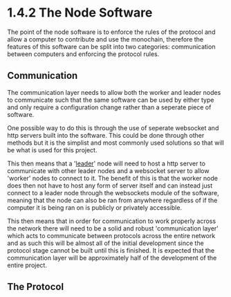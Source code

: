 # 1.4.2 The Node Software

The point of the node software is to enforce the rules of the protocol and allow a computer to contribute and use the monochain, therefore the features of this software can be split into two categories: communication between computers and enforcing the protocol rules.

## Communication

The communication layer needs to allow both the worker and leader nodes to communicate such that the same software can be used by either type and only require a configuration change rather than a seperate piece of software.

One possible way to do this is through the use of seperate websocket and http servers built into the software. This could be done through other methods but it is the simplist and most commonly used solutions so that will be what is used for this project.

This then means that a '[leader](2.5.3-consensus-algorithm/2.5.3.1-proof-of-worth-the-bullet-point-summary..md#leader-nodes-vs-worker-nodes)' node will need to host a http server to communicate with other leader nodes and a websocket server to allow 'worker' nodes to connect to it. The benefit of this is that the worker node does then not have to host any form of server itself and can instead just connect to a leader node through the websockets module of the software, meaning that the node can also be ran from anywhere regardless of if the computer it is being ran on is publicly or privately accessible.

This then means that in order for communication to work properly across the network there will need to be a solid and robust 'communication layer' which acts to communicate between protocols across the entire network and as such this will be almost all of the initial development since the protocol stage cannot be built until this is finished. It is expected that the communication layer will be approximately half of the development of the entire project.

## The Protocol
